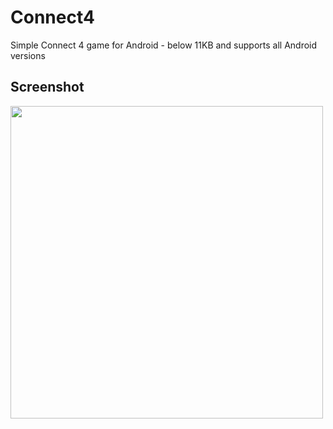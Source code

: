 # Connect4
 Simple Connect 4 game for Android - below 11KB and supports all Android versions

## Screenshot
<img height="500px" src="https://github.com/user-attachments/assets/fdb1d9b7-6b51-4cef-9421-b52c7d335d6a">
